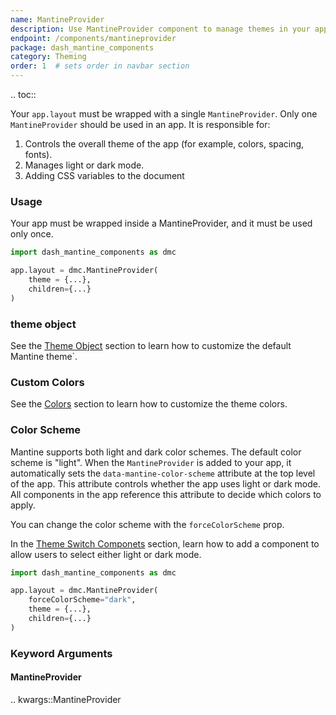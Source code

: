 ```yaml
---
name: MantineProvider
description: Use MantineProvider component to manage themes in your app globally.
endpoint: /components/mantineprovider
package: dash_mantine_components
category: Theming
order: 1  # sets order in navbar section
---
```


.. toc::


Your `app.layout` must be wrapped with a single `MantineProvider`. Only one `MantineProvider` should be used in an app. 
It is responsible for:  

1. Controls the overall theme of the app (for example, colors, spacing, fonts).  
2. Manages light or dark mode.
3. Adding CSS variables to the document


### Usage

Your app must be wrapped inside a MantineProvider, and it must be used only once.

```python
import dash_mantine_components as dmc

app.layout = dmc.MantineProvider(
    theme = {...},
    children={...}
)
```

### theme object

See the [Theme Object](/theme-object) section to learn how to customize the default Mantine theme`.


### Custom Colors

See the [Colors](/colors) section to learn how to customize the theme colors.

### Color Scheme
Mantine supports both light and dark color schemes.  The default color scheme is "light".
When the `MantineProvider` is added to your app, it automatically sets the `data-mantine-color-scheme` attribute at the 
top level of the app. This attribute controls whether the app uses light or dark mode. All components in the app 
reference this attribute to decide which colors to apply.

You can change the color scheme with the `forceColorScheme` prop.

In the [Theme Switch Componets](/theme-switch) section, learn how to add a component to allow users to select either light or dark mode.

```python
import dash_mantine_components as dmc

app.layout = dmc.MantineProvider(
    forceColorScheme="dark",
    theme = {...},
    children={...}
)
```

### Keyword Arguments

#### MantineProvider

.. kwargs::MantineProvider
